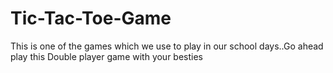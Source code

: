 # Tic-Tac-Toe-Game
This is one of the games which we use to play in our school days..Go ahead play this Double player game with your besties 
